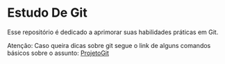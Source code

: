 # Estudo De Git
Esse repositório é dedicado a aprimorar suas habilidades práticas em Git.

Atenção: Caso queira dicas sobre git segue o link de alguns comandos básicos sobre o assunto: [ProjetoGit](https://github.com/Mateusvct1/ProjetoGit)
